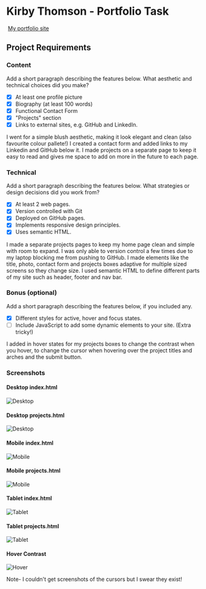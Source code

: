 #  Kirby Thomson - Portfolio Task
​
[My portfolio site](https://kirbyalise.github.io)
​
## Project Requirements

### Content
 Add a short paragraph describing the features below. What aesthetic and technical choices did you make? 
- [x] At least one profile picture
- [x] Biography (at least 100 words)
- [x] Functional Contact Form
- [x] "Projects" section
- [x] Links to external sites, e.g. GitHub and LinkedIn.

I went for a simple blush aesthetic, making it look elegant and clean (also favourite colour pallete!) I created a contact form and added links to my Linkedin and GitHub below it. I made projects on a separate page to keep it easy to read and ​gives me space to add on more in the future to each page. 

### Technical
 Add a short paragraph describing the features below. What strategies or design decisions did you work from? 
- [x] At least 2 web pages.
- [x] Version controlled with Git
- [x] Deployed on GitHub pages.
- [x] Implements responsive design principles.
- [x] Uses semantic HTML.

I made a separate projects pages to keep my home page clean and simple with room to expand. I was only able to version control a few times due to my laptop blocking me  from pushing to GitHub. I made elements like the title, photo, contact form and projects boxes adaptive for multiple sized screens so they change size. I used semantic HTML to define different parts of my site such as header, footer and nav bar.  

### Bonus (optional)
 Add a short paragraph describing the features below, if you included any. 
- [x] Different styles for active, hover and focus states.
- [ ] Include JavaScript to add some dynamic elements to your site. (Extra tricky!)

I added in hover states for my projects boxes to change the contrast when you hover, to change the cursor when hovering over the project titles and arches and the submit button. 
​
### Screenshots

#### Desktop index.html
![Desktop](./img/desktophtml.jpeg)

#### Desktop projects.html
![Desktop](./img/desktopprojects.jpeg)

#### Mobile index.html 
![Mobile](/img/mobilehtml.jpeg)

#### Mobile projects.html 
![Mobile](./img/mobileprojects.jpeg)

#### Tablet index.html
![Tablet](./img/tablethtml.jpeg)

#### Tablet projects.html
![Tablet](./img/tabletprojects.jpeg)

#### Hover Contrast 
![Hover](./img/hovercontrast.jpg)

Note- I couldn't get screenshots of the cursors but I swear they exist!